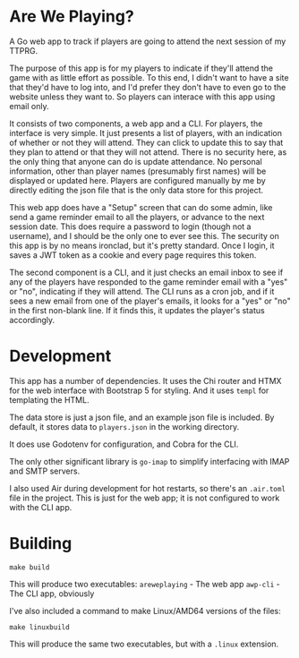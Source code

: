 # Are We Playing?
A Go web app to track if players are going to attend the next session of my TTPRG.

The purpose of this app is for my players to indicate if they'll attend the game
with as little effort as possible. To this end, I didn't want to have a site that
they'd have to log into, and I'd prefer they don't have to even go to the website
unless they want to. So players can interace with this app using email only.

It consists of two components, a web app and a CLI. For players, the interface is
very simple. It just presents a list of players, with an indication of whether or
not they will attend. They can click to update this to say that they plan to attend
or that they will not attend. There is no security here, as the only thing that 
anyone can do is update attendance. No personal information, other than player names
(presumably first names) will be displayed or updated here. Players are configured
manually by me by directly editing the json file that is the only data store for
this project.

This web app does have a "Setup" screen that can do some admin, like send a
game reminder email to all the players, or advance to the next session date. This
does require a password to login (though not a username), and I should be the only
one to ever see this. The security on this app is by no means ironclad, but it's
pretty standard. Once I login, it saves a JWT token as a cookie and every page 
requires this token.

The second component is a CLI, and it just checks an email inbox to see if any of
the players have responded to the game reminder email with a "yes" or "no", indicating
if they will attend. The CLI runs as a cron job, and if it sees a new email from
one of the player's emails, it looks for a "yes" or "no" in the first non-blank line.
If it finds this, it updates the player's status accordingly.

# Development

This app has a number of dependencies. It uses the Chi router and HTMX for the
web interface with Bootstrap 5 for styling. And it uses ```templ``` for templating
the HTML.

The data store is just a json file, and an example json file is included. By default,
it stores data to ```players.json``` in the working directory. 

It does use Godotenv for configuration, and Cobra for the CLI.

The only other significant library is ```go-imap``` to simplify interfacing with
IMAP and SMTP servers.

I also used Air during development for hot restarts, so there's an ```.air.toml```
file in the project. This is just for the web app; it is not configured to work with
the CLI app.

# Building

```make build```

This will produce two executables:
```areweplaying``` - The web app
```awp-cli``` - The CLI app, obviously

I've also included a command to make Linux/AMD64 versions of the files:

```make linuxbuild```

This will produce the same two executables, but with a ```.linux``` extension.